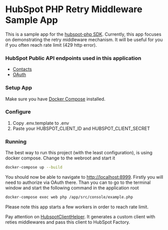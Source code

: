 # HubSpot PHP Retry Middleware Sample App

This is a sample app for the [hubspot-php SDK](https://github.com/hubspot/hubspot-php). 
Currently, this app focuses on demonstrating the retry middleware mechanism. It will be useful for you if you often reach rate limit (429 http error).

### HubSpot Public API endpoints used in this application

- [Contacts](https://developers.hubspot.com/docs/methods/lists/contact-lists-overview)
- [OAuth](https://developers.hubspot.com/docs/methods/oauth2/oauth2-overview)

### Setup App

Make sure you have [Docker Compose](https://docs.docker.com/compose/) installed.

### Configure

1. Copy .env.template to .env
2. Paste your HUBSPOT_CLIENT_ID and HUBSPOT_CLIENT_SECRET

### Running

The best way to run this project (with the least configuration), is using docker compose.  Change to the webroot and start it

```bash
docker-compose up --build
```

You should now be able to navigate to [http://localhost:8999](http://localhost:8999).
Firstly you will need to authorize via OAuth there.
Than you can to go to the terminal window and start the following command in the application root

```bash
docker-compose exec web php /app/src/console/example.php
```

Please note this app starts a few workers in order to reach rate limit.

Pay attention on [HubspotClientHelper](src/Helpers/HubspotClientHelper.php).
It generates a custom client with reties middlewares and pass this client to HubSpot Factory.
